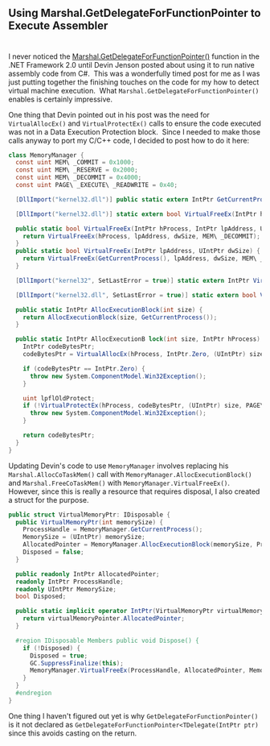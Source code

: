 

## Using Marshal.GetDelegateForFunctionPointer to Execute Assembler 
#
I never noticed the [Marshal.GetDelegateForFunctionPointer()](https://msdn2.microsoft.com/library/zdx6dyyh(en-us,vs.80).aspx) function in the .NET Framework 2.0 until Devin Jenson posted about using it to run native assembly code from C#.  This was a wonderfully timed post for me as I was just putting together the finishing touches on the code for my how to detect virtual machine execution.  What ``` Marshal.GetDelegateForFunctionPointer() ``` enables is certainly impressive.

One thing that Devin pointed out in his post was the need for ``` VirtualAllocEx() ``` and ``` VirtualProtectEx() ``` calls to ensure the code executed was not in a Data Execution Protection block.  Since I needed to make those calls anyway to port my C/C++ code, I decided to post how to do it here:

```csharp
class MemoryManager {
  const uint MEM\ _COMMIT = 0x1000;
  const uint MEM\ _RESERVE = 0x2000;
  const uint MEM\ _DECOMMIT = 0x4000;
  const uint PAGE\ _EXECUTE\ _READWRITE = 0x40;

  [DllImport("kernel32.dll")] public static extern IntPtr GetCurrentProcess();

  [DllImport("kernel32.dll")] static extern bool VirtualFreeEx(IntPtr hProcess, IntPtr lpAddress, UIntPtr dwSize, uint dwFreeType);

  public static bool VirtualFreeEx(IntPtr hProcess, IntPtr lpAddress, UIntPtr dwSize) {
    return VirtualFreeEx(hProcess, lpAddress, dwSize, MEM\ _DECOMMIT);
  }
  public static bool VirtualFreeEx(IntPtr lpAddress, UIntPtr dwSize) {
    return VirtualFreeEx(GetCurrentProcess(), lpAddress, dwSize, MEM\ _DECOMMIT);
  }

  [DllImport("kernel32", SetLastError = true)] static extern IntPtr VirtualAllocEx(IntPtr hProcess, IntPtr lpAddress, UIntPtr dwSize, uint flAllocationType, uint flProtect);

  [DllImport("kernel32.dll", SetLastError = true)] static extern bool VirtualProtectEx(IntPtr hProcess, IntPtr lpAddress, UIntPtr dwSize, uint flNewProtect, out uint lpflOldProtect);

  public static IntPtr AllocExecutionBlock(int size) {
    return AllocExecutionBlock(size, GetCurrentProcess());
  }

  public static IntPtr AllocExecutionB lock(int size, IntPtr hProcess) {
    IntPtr codeBytesPtr;
    codeBytesPtr = VirtualAllocEx(hProcess, IntPtr.Zero, (UIntPtr) size, MEM\ _RESERVE | MEM\ _COMMIT, PAGE\ _EXECUTE\ _READWRITE);

    if (codeBytesPtr == IntPtr.Zero) {
      throw new System.ComponentModel.Win32Exception();
    }

    uint lpflOldProtect;
    if (!VirtualProtectEx(hProcess, codeBytesPtr, (UIntPtr) size, PAGE\ _EXECUTE\ _READWRITE, out lpflOldProtect)) {
      throw new System.ComponentModel.Win32Exception();
    }

    return codeBytesPtr;
  }
}
 ```

Updating Devin's code to use ``` MemoryManager ``` involves replacing his ``` Marshal.AllocCoTaskMem() ``` call with ``` MemoryManager.AllocExecutionBlock() ``` and ``` Marshal.FreeCoTaskMem() ``` with ``` MemoryManager.VirtualFreeEx() ```.  However, since this is really a resource that requires disposal, I also created a struct for the purpose.

```csharp
public struct VirtualMemoryPtr: IDisposable {
  public VirtualMemoryPtr(int memorySize) {
    ProcessHandle = MemoryManager.GetCurrentProcess();
    MemorySize = (UIntPtr) memorySize;
    AllocatedPointer = MemoryManager.AllocExecutionBlock(memorySize, ProcessHandle);
    Disposed = false;
  }

  public readonly IntPtr AllocatedPointer;
  readonly IntPtr ProcessHandle;
  readonly UIntPtr MemorySize;
  bool Disposed;

  public static implicit operator IntPtr(VirtualMemoryPtr virtualMemoryPointer) {
    return virtualMemoryPointer.AllocatedPointer;
  }

  #region IDisposable Members public void Dispose() {
    if (!Disposed) {
      Disposed = true;
      GC.SuppressFinalize(this);
      MemoryManager.VirtualFreeEx(ProcessHandle, AllocatedPointer, MemorySize);
    }
  }
  #endregion
}
```

One thing I haven't figured out yet is why ``` GetDelegateForFunctionPointer() ``` is it not declared as ``` GetDelegateForFunctionPointer<TDelegate(IntPtr ptr) ``` since this avoids casting on the return.
